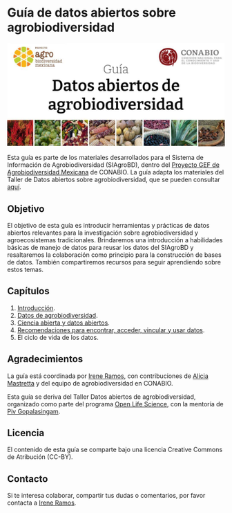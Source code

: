 # Guía de datos abiertos sobre agrobiodiversidad

![portada](./figuras/portada.jpg)

Esta guía es parte de los materiales desarrollados para el Sistema de Información de Agrobiodiversidad (SIAgroBD), dentro del [Proyecto GEF de Agrobiodiversidad Mexicana](https://biodiversidad.gob.mx/diversidad/proyectos/agrobiodiversidadmx) de CONABIO. La guía adapta los materiales del Taller de Datos abiertos sobre agrobiodiversidad, que se pueden consultar [aquí](https://doi.org/10.5281/zenodo.6640643).

## Objetivo

El objetivo de esta guía es introducir herramientas y prácticas de datos abiertos relevantes para la investigación sobre agrobiodiversidad y agroecosistemas tradicionales. Brindaremos una introducción a habilidades básicas de manejo de datos para reusar los datos del SIAgroBD y resaltaremos la colaboración como principio para la construcción de bases de datos. También compartiremos recursos para seguir aprendiendo sobre estos temas. 

## Capítulos

1. [Introducción](Intro.md).
2. [Datos de agrobiodiversidad](Datos_agrobiodiversidad.md).
3. [Ciencia abierta y datos abiertos](Ciencia_abierta_datos_abiertos.md).
4. [Recomendaciones para encontrar, acceder, vincular y usar datos](FAIR.md).
5. El ciclo de vida de los datos.

## Agradecimientos

La guía está coordinada por [Irene Ramos](https://github.com/iramosp), con contribuciones de [Alicia Mastretta](https://github.com/AliciaMstt) y del equipo de agrobiodiversidad en CONABIO.

Esta guía se deriva del Taller Datos abiertos de agrobiodiversidad, organizado como parte del programa [Open Life Science](https://openlifesci.org/), con la mentoría de [Piv Gopalasingam](https://github.com/pivg).

## Licencia

El contenido de esta guía se comparte bajo una licencia Creative Commons de Atribución (CC-BY).

## Contacto

Si te interesa colaborar, compartir tus dudas o comentarios, por favor contacta a [Irene Ramos](mailto:iramos@conabio.gob.mx).

